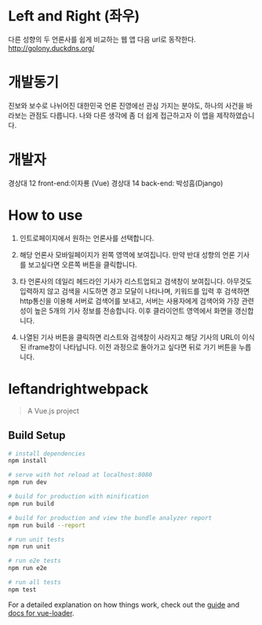 # Left and Right (좌우)
다른 성향의 두 언론사를 쉽게 비교하는 웹 앱
다음 url로 동작한다.
http://golony.duckdns.org/

# 개발동기
진보와 보수로 나뉘어진 대한민국 언론 진영에선 관심 가지는 분야도, 하나의 사건을 바라보는 관점도 다릅니다. 나와 다른 생각에 좀 더 쉽게 접근하고자 이 앱을 제작하였습니다.

# 개발자
경상대 12 front-end:이자룡 (Vue)
경상대 14 back-end: 박성흠(Django)

# How to use
1.  인트로페이지에서 원하는 언론사를 선택합니다.

2.  해당 언론사 모바일페이지가 왼쪽 영역에 보여집니다. 만약 반대 성향의 언론 기사를 보고싶다면 오른쪽 버튼을 클릭합니다.

3.  타 언론사의 데일리 헤드라인 기사가 리스트업되고 검색창이 보여집니다. 아무것도 입력하지 않고 검색을 시도하면 경고 모달이 나타나며, 키워드를 입력 후 검색하면 http통신을 이용해 서버로 검색어를 보내고, 서버는 사용자에게 검색어와 가장 관련성이 높은 5개의 기사 정보를 전송합니다. 이후 클라이언트 영역에서 화면을 갱신합니다.

4.  나열된 기사 버튼을 클릭하면 리스트와 검색창이 사라지고 해당 기사의 URL이 이식된 iframe창이 나타납니다. 이전 과정으로 돌아가고 싶다면 뒤로 가기 버튼을 누릅니다.


# leftandrightwebpack

> A Vue.js project

## Build Setup

``` bash
# install dependencies
npm install

# serve with hot reload at localhost:8080
npm run dev

# build for production with minification
npm run build

# build for production and view the bundle analyzer report
npm run build --report

# run unit tests
npm run unit

# run e2e tests
npm run e2e

# run all tests
npm test
```

For a detailed explanation on how things work, check out the [guide](http://vuejs-templates.github.io/webpack/) and [docs for vue-loader](http://vuejs.github.io/vue-loader).

